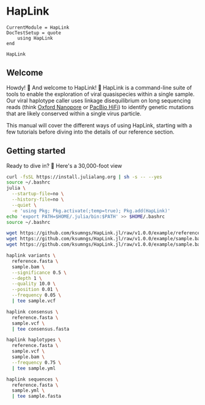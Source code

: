 # HapLink

```@meta
CurrentModule = HapLink
DocTestSetup = quote
    using HapLink
end
```

```@docs
HapLink
```

## Welcome

Howdy! 🤠 And welcome to HapLink! 👋 HapLink is a command-line suite of tools to
enable the exploration of viral quasispecies within a single sample.
Our viral haplotype caller uses
linkage disequilibrium on long sequencing reads (think
[Oxford Nanopore](https://nanoporetech.com/) or
[PacBio HiFi](https://www.pacb.com/)) to identify genetic mutations that are
likely conserved within a single virus particle.

This manual will cover the different ways of using HapLink, starting with a few
tutorials before diving into the details of our reference section.

## Getting started

Ready to dive in? 🤿 Here's a 30,000-foot view

```bash
curl -fsSL https://install.julialang.org | sh -s -- --yes
source ~/.bashrc
julia \
  --startup-file=no \
  --history-file=no \
  --quiet \
  -e 'using Pkg; Pkg.activate(;temp=true); Pkg.add(HapLink)'
echo 'export PATH=$HOME/.julia/bin:$PATH' >> $HOME/.bashrc
source ~/.bashrc

wget https://github.com/ksumngs/HapLink.jl/raw/v1.0.0/example/reference.fasta
wget https://github.com/ksumngs/HapLink.jl/raw/v1.0.0/example/sample.bam
wget https://github.com/ksumngs/HapLink.jl/raw/v1.0.0/example/sample.bam.bai

haplink variants \
  reference.fasta \
  sample.bam \
  --significance 0.5 \
  --depth 1 \
  --quality 10.0 \
  --position 0.01 \
  --frequency 0.05 \
  | tee sample.vcf

haplink consensus \
  reference.fasta \
  sample.vcf \
  | tee consensus.fasta

haplink haplotypes \
  reference.fasta \
  sample.vcf \
  sample.bam \
  --frequency 0.75 \
  | tee sample.yml

haplink sequences \
  reference.fasta \
  sample.yml \
  | tee sample.fasta
```
